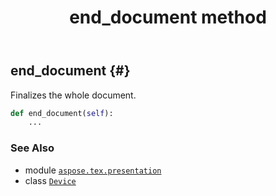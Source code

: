 ﻿---
title: end_document method
second_title: Aspose.TeX for Python via .NET API References
description: 
type: docs
weight: 70
url: /python-net/aspose.tex.presentation/device/end_document/
is_root: false
---

## end_document {#}

Finalizes the whole document.



```python
def end_document(self):
    ...
```





### See Also
* module [`aspose.tex.presentation`](../../)
* class [`Device`](/tex/python-net/aspose.tex.presentation/device)
